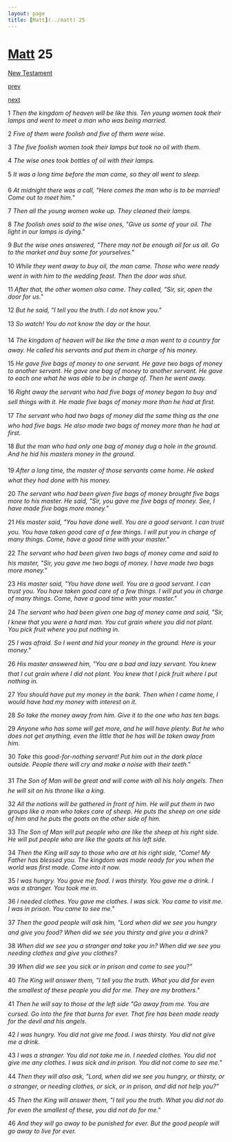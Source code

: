```yaml
---
layout: page
title: [Matt](../matt) 25
---
```


# [Matt](../matt) 25

[New Testament](/new-testament)


[prev](matt-24.html)


[next](matt-26.html)

1 _Then the kingdom of heaven will be like this. Ten young women took their lamps and went to meet a man who was being married._

2 _Five of them were foolish and five of them were wise._

3 _The five foolish women took their lamps but took no oil with them._

4 _The wise ones took bottles of oil with their lamps._

5 _It was a long time before the man came, so they all went to sleep._

6 _At midnight there was a call, "Here comes the man who is to be married! Come out to meet him."_

7 _Then all the young women woke up. They cleaned their lamps._

8 _The foolish ones said to the wise ones, "Give us some of your oil. The light in our lamps is dying."_

9 _But the wise ones answered, "There may not be enough oil for us all. Go to the market and buy some for yourselves."_

10 _While they went away to buy oil, the man came. Those who were ready went in with him to the wedding feast. Then the door was shut._

11 _After that, the other women also came. They called, "Sir, sir, open the door for us."_

12 _But he said, "I tell you the truth. I do not know you."_

13 _So watch! You do not know the day or the hour._

14 _The kingdom of heaven will be like the time a man went to a country far away. He called his servants and put them in charge of his money._

15 _He gave five bags of money to one servant. He gave two bags of money to another servant. He gave one bag of money to another servant. He gave to each one what he was able to be in charge of. Then he went away._

16 _Right away the servant who had five bags of money began to buy and sell things with it.  He made five bags of money more than he had at first._

17 _The servant who had two bags of money did the same thing as the one who had five bags. He also made two bags of money more than he had at first._

18 _But the man who had only one bag of money dug a hole in the ground. And he hid his masters money in the ground._

19 _After a long time, the master of those servants came home. He asked what they had done with his money._

20 _The servant who had been given five bags of money brought five bags more to his master.  He said, "Sir, you gave me five bags of money. See, I have made five bags more money."_

21 _His master said, "You have done well. You are a good servant. I can trust you. You have taken good care of a few things. I will put you in charge of many things. Come, have a good time with your master."_

22 _The servant who had been given two bags of money came and said to his master, "Sir,  you gave me two bags of money. I have made two bags more money."_

23 _His master said, "You have done well. You are a good servant. I can trust you. You have taken good care of a few things. I will put you in charge of many things. Come, have a good time with your master."_

24 _The servant who had been given one bag of money came and said, "Sir, I knew that you were a hard man. You cut grain where you did not plant. You pick fruit where you put nothing in._

25 _I was afraid. So I went and hid your money in the ground. Here is your money."_

26 _His master answered him, "You are a bad and lazy servant. You knew that I cut grain where I did not plant. You knew that I pick fruit where I put nothing in._

27 _You should have put my money in the bank. Then when I came home, I would have had my money with interest on it._

28 _So take the money away from him. Give it to the one who has ten bags._

29 _Anyone who has some will get more, and he will have plenty. But he who does not get anything, even the little that he has will be taken away from him._

30 _Take this good-for-nothing servant! Put him out in the dark place outside. People there will cry and make a noise with their teeth." _

31 _The Son of Man will be great and will come with all his holy angels. Then he will sit on his throne like a king._

32 _All the nations will be gathered in front of him. He will put them in two groups like a man who takes care of sheep. He puts the sheep on one side of him and he puts the goats on the other side of him._

33 _The Son of Man will put people who are like the sheep at his right side. He will put people who are like the goats at his left side._

34 _Then the King will say to those who are at his right side, "Come! My Father has blessed you. The kingdom was made ready for you when the world was first made. Come into it now._

35 _I was hungry. You gave me food. I was thirsty. You gave me a drink. I was a stranger.  You took me in._

36 _I needed clothes. You gave me clothes. I was sick. You came to visit me. I was in prison.  You came to see me."_

37 _Then the good people will ask him, "Lord when did we see you hungry and give you food? When did we see you thirsty and give you a drink?_

38 _When did we see you a stranger and take you in? When did we see you needing clothes and give you clothes?_

39 _When did we see you sick or in prison and come to see you?"_

40 _The King will answer them, "I tell you the truth. What you did for even the smallest of these people you did for me. They are my brothers."_

41 _Then he will say to those at the left side "Go away from me. You are cursed. Go into the fire that burns for ever. That fire has been made ready for the devil and his angels._

42 _I was hungry. You did not give me food. I was thirsty. You did not give me a drink._

43 _I was a stranger. You did not take me in. I needed clothes. You did not give me any clothes. I was sick and in prison. You did not come to see me."_

44 _Then they will also ask, "Lord, when did we see you hungry, or thirsty, or a stranger, or needing clothes, or sick, or in prison, and did not help you?"_

45 _Then the King will answer them, "I tell you the truth. What you did not do for even the smallest of these, you did not do for me."_

46 _And they will go away to be punished for ever. But the good people will go away to live for ever._


